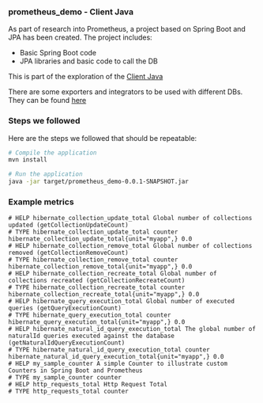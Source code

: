 ### prometheus_demo - Client Java ###

As part of research into Prometheus, a project based on Spring Boot and JPA has been created. The project includes:
* Basic Spring Boot code
* JPA libraries and basic code to call the DB

This is part of the exploration of the [Client Java](https://github.com/prometheus/client_java)

There are some exporters and integrators to be used with different DBs. They can be found [here](https://prometheus.io/docs/instrumenting/exporters/)

### Steps we followed ###

Here are the steps we followed that should be repeatable:

```bash
# Compile the application
mvn install

# Run the application
java -jar target/prometheus_demo-0.0.1-SNAPSHOT.jar
```

### Example metrics ###

```
# HELP hibernate_collection_update_total Global number of collections updated (getCollectionUpdateCount)
# TYPE hibernate_collection_update_total counter
hibernate_collection_update_total{unit="myapp",} 0.0
# HELP hibernate_collection_remove_total Global number of collections removed (getCollectionRemoveCount)
# TYPE hibernate_collection_remove_total counter
hibernate_collection_remove_total{unit="myapp",} 0.0
# HELP hibernate_collection_recreate_total Global number of collections recreated (getCollectionRecreateCount)
# TYPE hibernate_collection_recreate_total counter
hibernate_collection_recreate_total{unit="myapp",} 0.0
# HELP hibernate_query_execution_total Global number of executed queries (getQueryExecutionCount)
# TYPE hibernate_query_execution_total counter
hibernate_query_execution_total{unit="myapp",} 0.0
# HELP hibernate_natural_id_query_execution_total The global number of naturalId queries executed against the database (getNaturalIdQueryExecutionCount)
# TYPE hibernate_natural_id_query_execution_total counter
hibernate_natural_id_query_execution_total{unit="myapp",} 0.0
# HELP my_sample_counter A simple Counter to illustrate custom Counters in Spring Boot and Prometheus
# TYPE my_sample_counter counter
# HELP http_requests_total Http Request Total
# TYPE http_requests_total counter
```